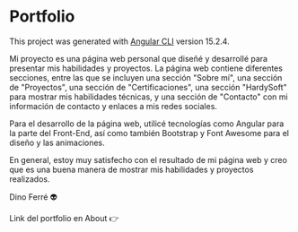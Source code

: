# Portfolio

This project was generated with [Angular CLI](https://github.com/angular/angular-cli) version 15.2.4.

Mi proyecto es una página web personal que diseñé y desarrollé para presentar mis habilidades y proyectos. La página web contiene diferentes secciones, entre las que se incluyen una sección "Sobre mí", una sección de "Proyectos", una sección de "Certificaciones", una sección "HardySoft" para mostrar mis habilidades técnicas, y una sección de "Contacto" con mi información de contacto y enlaces a mis redes sociales.

Para el desarrollo de la página web, utilicé tecnologías como Angular para la parte del Front-End, así como también Bootstrap y Font Awesome para el diseño y las animaciones.

En general, estoy muy satisfecho con el resultado de mi página web y creo que es una buena manera de mostrar mis habilidades y proyectos realizados.

Dino Ferré 👽

Link del portfolio en About 👉
